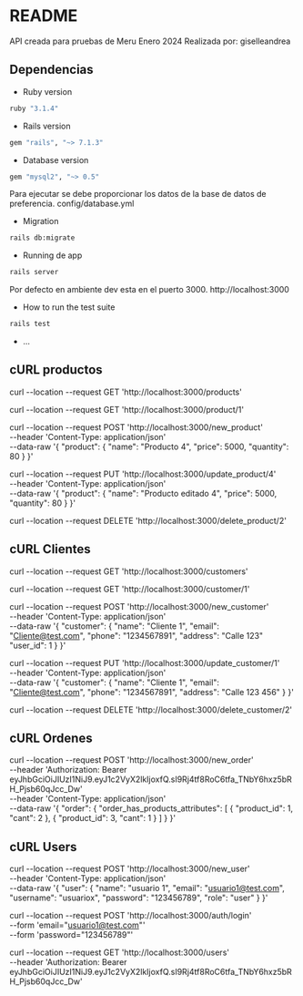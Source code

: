 # README

API creada para pruebas de Meru Enero 2024
Realizada por: giselleandrea 

## Dependencias

* Ruby version
```bash
ruby "3.1.4"
```
* Rails version
```bash
gem "rails", "~> 7.1.3"
```
* Database version
```bash
gem "mysql2", "~> 0.5"
```
Para ejecutar se debe proporcionar los datos de la base de datos de preferencia. config/database.yml

* Migration
```bash
rails db:migrate
```
* Running de app
```bash
rails server
```
Por defecto en ambiente dev esta en el puerto 3000. http://localhost:3000

* How to run the test suite
```bash
rails test
```

* ...

## cURL productos 

curl --location --request GET 'http://localhost:3000/products'

curl --location --request GET 'http://localhost:3000/product/1'

curl --location --request POST 'http://localhost:3000/new_product' \
--header 'Content-Type: application/json' \
--data-raw '{
  "product": {
    "name": "Producto 4",
    "price": 5000,
    "quantity": 80
  }
}'

curl --location --request PUT 'http://localhost:3000/update_product/4' \
--header 'Content-Type: application/json' \
--data-raw '{
  "product": {
    "name": "Producto editado 4",
    "price": 5000,
    "quantity": 80
  }
}'

curl --location --request DELETE 'http://localhost:3000/delete_product/2'

## cURL Clientes 

curl --location --request GET 'http://localhost:3000/customers'

curl --location --request GET 'http://localhost:3000/customer/1'

curl --location --request POST 'http://localhost:3000/new_customer' \
--header 'Content-Type: application/json' \
--data-raw '{
    "customer": {
        "name": "Cliente 1",
        "email": "Cliente@test.com",
        "phone": "1234567891",
        "address": "Calle 123"
        "user_id": 1
    }
}'

curl --location --request PUT 'http://localhost:3000/update_customer/1' \
--header 'Content-Type: application/json' \
--data-raw '{
    "customer": {
        "name": "Cliente 1",
        "email": "Cliente@test.com",
        "phone": "1234567891",
        "address": "Calle 123 456"
    }
}'

curl --location --request DELETE 'http://localhost:3000/delete_customer/2'

## cURL Ordenes

curl --location --request POST 'http://localhost:3000/new_order' \
--header 'Authorization: Bearer eyJhbGciOiJIUzI1NiJ9.eyJ1c2VyX2lkIjoxfQ.sI9Rj4tf8RoC6tfa_TNbY6hxz5bRH_Pjsb60qJcc_Dw' \
--header 'Content-Type: application/json' \
--data-raw '{
  "order": {
    "order_has_products_attributes": [
      {
        "product_id": 1,
        "cant": 2
      },
      {
        "product_id": 3,
        "cant": 1
      }
    ]
  }
}'

## cURL Users


curl --location --request POST 'http://localhost:3000/new_user' \
--header 'Content-Type: application/json' \
--data-raw '{
    "user": {
        "name": "usuario 1",
        "email": "usuario1@test.com",
        "username": "usuariox",
        "password": "123456789",
        "role": "user"
    }
}'

curl --location --request POST 'http://localhost:3000/auth/login' \
--form 'email="usuario1@test.com"' \
--form 'password="123456789"'

curl --location --request GET 'http://localhost:3000/users' \
--header 'Authorization: Bearer eyJhbGciOiJIUzI1NiJ9.eyJ1c2VyX2lkIjoxfQ.sI9Rj4tf8RoC6tfa_TNbY6hxz5bRH_Pjsb60qJcc_Dw'
